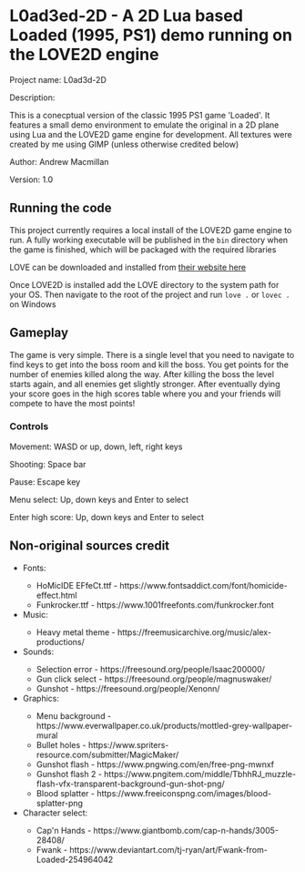 <h1>L0ad3ed-2D - A 2D Lua based Loaded (1995, PS1) demo running on the LOVE2D engine</h1>

<p>Project name: L0ad3d-2D</p>
<p>Description:</p> 
<p>This is a conecptual version of the classic 1995
PS1 game 'Loaded'. It features a small demo environment
to emulate the original in a 2D plane using Lua and
the LOVE2D game engine for development. All textures
were created by me using GIMP (unless otherwise credited
below)</p>

<p>Author: Andrew Macmillan</p>
<p>Version: 1.0</p>

<h2>Running the code</h2>

<p>This project currently requires a local install of the LOVE2D game engine to run.
A fully working executable will be published in the <code>bin</code> directory
when the game is finished, which will be packaged with the required libraries</p>

<p>LOVE can be downloaded and installed from <a href="https://www.love2d.org/">their 
website here</a></p>

<p>Once LOVE2D is installed add the LOVE directory to the system path for your OS. Then 
navigate to the root of the project and run <code>love .</code> or <code>lovec .</code> 
on Windows</p>

<h2>Gameplay</h2>

<p>The game is very simple. There is a single level that you need to navigate to find keys
to get into the boss room and kill the boss. You get points for the number of enemies killed
along the way. After killing the boss the level starts again, and all enemies get slightly
stronger. After eventually dying your score goes in the high scores table where you and
your friends will compete to have the most points!</p>

<h3>Controls</h3>

<p>Movement: WASD or up, down, left, right keys</p>
<p>Shooting: Space bar</p>
<p>Pause: Escape key</p>
<p>Menu select: Up, down keys and Enter to select</p>
<p>Enter high score: Up, down keys and Enter to select</p>

<h2>Non-original sources credit</h2>

<ul>
    <li>Fonts:</li>
        <ul>
            <li>HoMicIDE EFfeCt.ttf - https://www.fontsaddict.com/font/homicide-effect.html</li>
            <li>Funkrocker.ttf      - https://www.1001freefonts.com/funkrocker.font</li>
        </ul>
    <li>Music:</li>
        <ul>
            <li>Heavy metal theme   - https://freemusicarchive.org/music/alex-productions/</li>
        </ul>
    <li>Sounds:</li>
        <ul>
            <li>Selection error     - https://freesound.org/people/Isaac200000/</li>
            <li>Gun click select    - https://freesound.org/people/magnuswaker/</li>
            <li>Gunshot             - https://freesound.org/people/Xenonn/</li>
        </ul>
    <li>Graphics:</li>
        <ul>
            <li>Menu background     - https://www.everwallpaper.co.uk/products/mottled-grey-wallpaper-mural</li>
            <li>Bullet holes        - https://www.spriters-resource.com/submitter/MagicMaker/</li>
            <li>Gunshot flash       - https://www.pngwing.com/en/free-png-mwnxf</li>
            <li>Gunshot flash 2     - https://www.pngitem.com/middle/TbhhRJ_muzzle-flash-vfx-transparent-background-gun-shot-png/
            <li>Blood splatter      - https://www.freeiconspng.com/images/blood-splatter-png</li>
        </ul>
    <li>Character select:</li>
        <ul>
            <li>Cap'n Hands         - https://www.giantbomb.com/cap-n-hands/3005-28408/</li>
            <li>Fwank               - https://www.deviantart.com/tj-ryan/art/Fwank-from-Loaded-254964042</il>
        </ul>
</ul>
